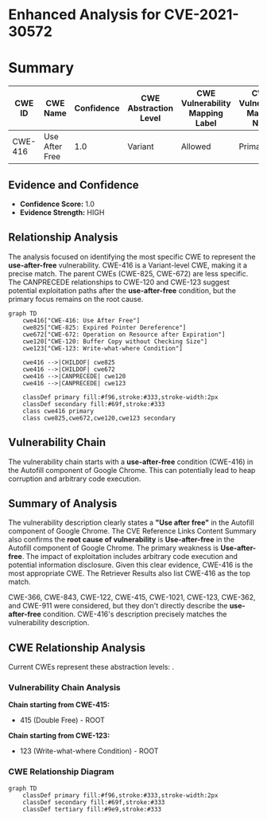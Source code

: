 # Enhanced Analysis for CVE-2021-30572

# Summary
| CWE ID | CWE Name | Confidence | CWE Abstraction Level | CWE Vulnerability Mapping Label | CWE-Vulnerability Mapping Notes |
|---|---|---|---|---|---|
| CWE-416 | Use After Free | 1.0 | Variant | Allowed | Primary CWE |

## Evidence and Confidence

*   **Confidence Score:** 1.0
*   **Evidence Strength:** HIGH

## Relationship Analysis
The analysis focused on identifying the most specific CWE to represent the **use-after-free** vulnerability. CWE-416 is a Variant-level CWE, making it a precise match. The parent CWEs (CWE-825, CWE-672) are less specific. The CANPRECEDE relationships to CWE-120 and CWE-123 suggest potential exploitation paths after the **use-after-free** condition, but the primary focus remains on the root cause.

```mermaid
graph TD
    cwe416["CWE-416: Use After Free"]
    cwe825["CWE-825: Expired Pointer Dereference"]
    cwe672["CWE-672: Operation on Resource after Expiration"]
    cwe120["CWE-120: Buffer Copy without Checking Size"]
    cwe123["CWE-123: Write-what-where Condition"]
    
    cwe416 -->|CHILDOF| cwe825
    cwe416 -->|CHILDOF| cwe672
    cwe416 -->|CANPRECEDE| cwe120
    cwe416 -->|CANPRECEDE| cwe123
    
    classDef primary fill:#f96,stroke:#333,stroke-width:2px
    classDef secondary fill:#69f,stroke:#333
    class cwe416 primary
    class cwe825,cwe672,cwe120,cwe123 secondary
```

## Vulnerability Chain
The vulnerability chain starts with a **use-after-free** condition (CWE-416) in the Autofill component of Google Chrome. This can potentially lead to heap corruption and arbitrary code execution.

## Summary of Analysis
The vulnerability description clearly states a **"Use after free"** in the Autofill component of Google Chrome. The CVE Reference Links Content Summary also confirms the **root cause of vulnerability** is **Use-after-free** in the Autofill component of Google Chrome. The primary weakness is **Use-after-free**. The impact of exploitation includes arbitrary code execution and potential information disclosure. Given this clear evidence, CWE-416 is the most appropriate CWE. The Retriever Results also list CWE-416 as the top match.

CWE-366, CWE-843, CWE-122, CWE-415, CWE-1021, CWE-123, CWE-362, and CWE-911 were considered, but they don't directly describe the **use-after-free** condition. CWE-416's description precisely matches the vulnerability description.


## CWE Relationship Analysis

Current CWEs represent these abstraction levels: .


### Vulnerability Chain Analysis

**Chain starting from CWE-415:**
- 415 (Double Free) - ROOT


**Chain starting from CWE-123:**
- 123 (Write-what-where Condition) - ROOT



### CWE Relationship Diagram

```mermaid
graph TD
    classDef primary fill:#f96,stroke:#333,stroke-width:2px
    classDef secondary fill:#69f,stroke:#333
    classDef tertiary fill:#9e9,stroke:#333
```